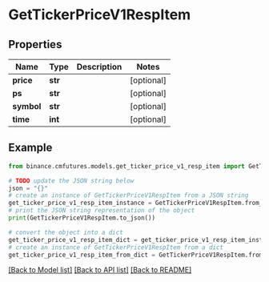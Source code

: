 # GetTickerPriceV1RespItem


## Properties

Name | Type | Description | Notes
------------ | ------------- | ------------- | -------------
**price** | **str** |  | [optional] 
**ps** | **str** |  | [optional] 
**symbol** | **str** |  | [optional] 
**time** | **int** |  | [optional] 

## Example

```python
from binance.cmfutures.models.get_ticker_price_v1_resp_item import GetTickerPriceV1RespItem

# TODO update the JSON string below
json = "{}"
# create an instance of GetTickerPriceV1RespItem from a JSON string
get_ticker_price_v1_resp_item_instance = GetTickerPriceV1RespItem.from_json(json)
# print the JSON string representation of the object
print(GetTickerPriceV1RespItem.to_json())

# convert the object into a dict
get_ticker_price_v1_resp_item_dict = get_ticker_price_v1_resp_item_instance.to_dict()
# create an instance of GetTickerPriceV1RespItem from a dict
get_ticker_price_v1_resp_item_from_dict = GetTickerPriceV1RespItem.from_dict(get_ticker_price_v1_resp_item_dict)
```
[[Back to Model list]](../README.md#documentation-for-models) [[Back to API list]](../README.md#documentation-for-api-endpoints) [[Back to README]](../README.md)


